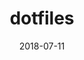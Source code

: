 ---
title: 'dotfiles'
date: 2018-07-11
link: https://github.com/macintacos/dotfiles
tags: ['link', 'project']
---